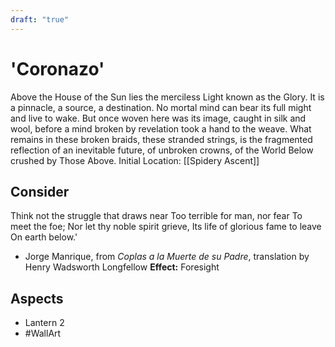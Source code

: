 ```yaml
---
draft: "true"
---
```

# 'Coronazo'
Above the House of the Sun lies the merciless Light known as the Glory. It is a pinnacle, a source, a destination. No mortal mind can bear its full might and live to wake. But once woven here was its image, caught in silk and wool, before a mind broken by revelation took a hand to the weave. What remains in these broken braids, these stranded strings, is the fragmented reflection of an inevitable future, of unbroken crowns, of the World Below crushed by Those Above.
Initial Location: [[Spidery Ascent]]
## Consider
Think not the struggle that draws near
Too terrible for man, nor fear
To meet the foe;
Nor let thy noble spirit grieve,
Its life of glorious fame to leave
On earth below.' 

- Jorge Manrique, from <i>Coplas a la Muerte de su Padre</i>, translation by Henry Wadsworth Longfellow
**Effect:** Foresight
## Aspects
- Lantern 2
- #WallArt